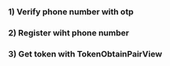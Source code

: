 ### 1) Verify phone number with otp 
### 2) Register wiht phone number
### 3) Get token with TokenObtainPairView
